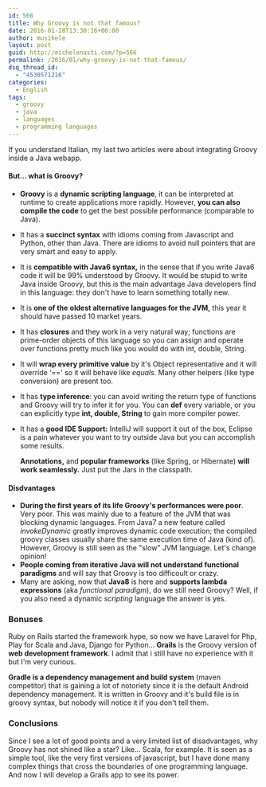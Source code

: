 ```yaml
---
id: 566
title: Why Groovy is not that famous?
date: 2016-01-28T13:30:16+00:00
author: musikele
layout: post
guid: http://michelenasti.com/?p=566
permalink: /2016/01/why-groovy-is-not-that-famous/
dsq_thread_id:
  - "4530571216"
categories:
  - English
tags:
  - groovy
  - java
  - languages
  - programming languages
---
```

If you understand Italian, my last two articles were about integrating Groovy inside a Java webapp.

#### But... what is Groovy?

  * **Groovy** is a **dynamic scripting language**, it can be interpreted at runtime to create applications more rapidly. However, **you can also compile the code** to get the best possible performance (comparable to Java).
  * It has a **succinct syntax** with idioms coming from Javascript and Python, other than Java. There are idioms to avoid null pointers that are very smart and easy to apply.
  * It is **compatible with Java6 syntax,** in the sense that if you write Java6 code it will be 99% understood by Groovy. It would be stupid to write Java inside Groovy, but this is the main advantage Java developers find in this language: they don't have to learn something totally new.
  * It is **one of the** **oldest alternative languages for the JVM,** this year it should have passed 10 market years.
  * It has **closures** and they work in a very natural way; functions are prime-order objects of this language so you can assign and operate over functions pretty much like you would do with int, double, String.
  * It will **wrap every primitive value** by it's Object representative and it will override &#8216;==' so it will behave like _equals_. Many other helpers (like type conversion) are present too.
  * It has **type inference**: you can avoid writing the return type of functions and Groovy will try to infer it for you. You can **def** every variable, or you can explicitly type **int, double, String** to gain more compiler power.
  * It has a **good IDE Support:** IntelliJ will support it out of the box, Eclipse is a pain whatever you want to try outside Java but you can accomplish some results.
  
    **Annotations,** and **popular frameworks** (like Spring, or Hibernate) **will work seamlessly.** Just put the Jars in the classpath.

#### Disdvantages

  * **During the first years of its life Groovy's performances were poor**. Very poor. This was mainly due to a feature of the JVM that was blocking dynamic languages. From Java7 a new feature called _invokeDynamic_ greatly improves dynamic code execution; the compiled groovy classes usually share the same execution time of Java (kind of). However, Groovy is still seen as the "slow" JVM language. Let's change opinion!
  * **People coming from iterative Java will not understand functional paradigms** and will say that Groovy is too difficoult or crazy.
  * Many are asking, now that **Java8** is here and **supports lambda expressions** (aka _functional paradigm_), do we still need Groovy? Well, if you also need a dynamic _scripting_ language the answer is yes.

### Bonuses

Ruby on Rails started the framework hype, so now we have Laravel for Php, Play for Scala and Java, Django for Python... **Grails** is the Groovy version of **web development framework**. I admit that i still have no experience with it but I'm very curious.

**Gradle is a dependency management and build system** (maven competitor) that is gaining a lot of notoriety since it is the default Android dependency management. It is written in Groovy and it's build file is in groovy syntax, but nobody will notice it if you don't tell them.

### Conclusions

Since I see a lot of good points and a very limited list of disadvantages, why Groovy has not shined like a star? Like... Scala, for example. It is seen as a simple tool, like the very first versions of javascript, but I have done many complex things that cross the boundaries of one programming language. And now I will develop a Grails app to see its power.